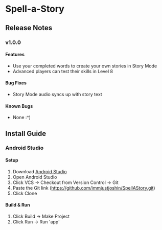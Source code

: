 Spell-a-Story
===


## Release Notes

### v1.0.0
#### Features
* Use your completed words to create your own stories in Story Mode
* Advanced players can test their skills in Level 8
#### Bug Fixes
* Story Mode audio syncs up with story text
#### Known Bugs
* None :^)

Install Guide
---
### Android Studio
#### Setup
1. Download [Android Studio](https://developer.android.com/studio/)
2. Open Android Studio
3. Click VCS -> Checkout from Version Control -> Git
4. Paste the Git link (https://github.com/immjustjoshin/SpellAStory.git)
5. Click Clone

#### Build & Run
1. Click Build -> Make Project
2. Click Run -> Run 'app'
